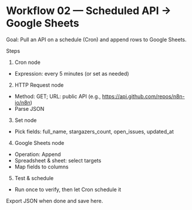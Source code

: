# Workflow 02 — Scheduled API → Google Sheets

Goal: Pull an API on a schedule (Cron) and append rows to Google Sheets.

Steps
1) Cron node
- Expression: every 5 minutes (or set as needed)

2) HTTP Request node
- Method: GET; URL: public API (e.g., https://api.github.com/repos/n8n-io/n8n)
- Parse JSON

3) Set node
- Pick fields: full_name, stargazers_count, open_issues, updated_at

4) Google Sheets node
- Operation: Append
- Spreadsheet & sheet: select targets
- Map fields to columns

5) Test & schedule
- Run once to verify, then let Cron schedule it

Export JSON when done and save here.
